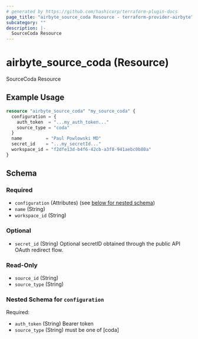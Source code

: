 ```yaml
---
# generated by https://github.com/hashicorp/terraform-plugin-docs
page_title: "airbyte_source_coda Resource - terraform-provider-airbyte"
subcategory: ""
description: |-
  SourceCoda Resource
---
```


# airbyte_source_coda (Resource)

SourceCoda Resource

## Example Usage

```terraform
resource "airbyte_source_coda" "my_source_coda" {
  configuration = {
    auth_token  = "...my_auth_token..."
    source_type = "coda"
  }
  name         = "Paul Powlowski MD"
  secret_id    = "...my_secretId..."
  workspace_id = "f2dfe13d-b4f6-42cb-a3f8-941aebc0b80a"
}
```

<!-- schema generated by tfplugindocs -->
## Schema

### Required

- `configuration` (Attributes) (see [below for nested schema](#nestedatt--configuration))
- `name` (String)
- `workspace_id` (String)

### Optional

- `secret_id` (String) Optional secretID obtained through the public API OAuth redirect flow.

### Read-Only

- `source_id` (String)
- `source_type` (String)

<a id="nestedatt--configuration"></a>
### Nested Schema for `configuration`

Required:

- `auth_token` (String) Bearer token
- `source_type` (String) must be one of [coda]


